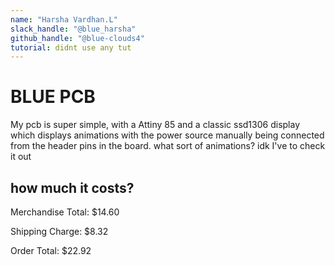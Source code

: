 ```yaml
---
name: "Harsha Vardhan.L"
slack_handle: "@blue_harsha"
github_handle: "@blue-clouds4"
tutorial: didnt use any tut
---
```


# BLUE PCB

My pcb is super simple, with a Attiny 85 and a classic ssd1306 display which displays animations with the power source manually being connected from the header pins in the board. what sort of animations? idk I've to check it out

## how much it costs?

Merchandise Total: $14.60

Shipping Charge: $8.32

Order Total: $22.92 
